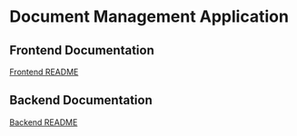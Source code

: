 Document Management Application
=====================

Frontend Documentation
----------------------

[Frontend README](frontend/README.md)

Backend Documentation
---------------------

[Backend README](backend/README.md)
